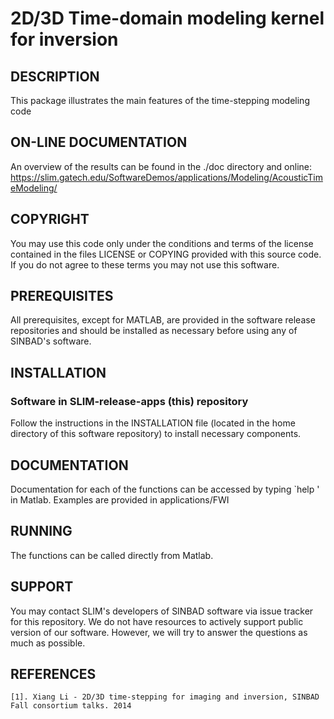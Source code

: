 # 2D/3D Time-domain modeling kernel for inversion
##  DESCRIPTION
This package illustrates the main features of the time-stepping modeling code
##  ON-LINE DOCUMENTATION
An overview of the results can be found in the ./doc directory and online: <br />
<https://slim.gatech.edu/SoftwareDemos/applications/Modeling/AcousticTimeModeling/>
##  COPYRIGHT
 You may use this code only under the conditions and terms of the
 license contained in the files LICENSE or COPYING provided with this
 source code. If you do not agree to these terms you may not use this
 software.
##  PREREQUISITES
 All prerequisites, except for MATLAB, are provided in the software
 release repositories and should be installed as necessary before using
 any of SINBAD's software.
##  INSTALLATION
###  Software in SLIM-release-apps (this) repository
 Follow the instructions in the INSTALLATION file (located in the home
 directory of this software repository) to install necessary
 components.
##  DOCUMENTATION
Documentation for each of the functions can be accessed by typing `help <function>' in Matlab. 
Examples are provided in applications/FWI 
##  RUNNING
The functions can be called directly from Matlab. 
##  SUPPORT
 You may contact SLIM's developers of SINBAD software via issue tracker for this repository. We do not have resources to actively support public version of our software. However, we will try to answer the questions as much as possible.
##  REFERENCES
	[1]. Xiang Li - 2D/3D time-stepping for imaging and inversion, SINBAD Fall consortium talks. 2014
